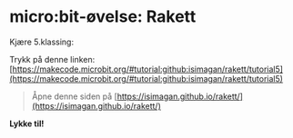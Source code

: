 # micro:bit-øvelse: Rakett

Kjære 5.klassing:

Trykk på denne linken: [https://makecode.microbit.org/#tutorial:github:isimagan/rakett/tutorial5](https://makecode.microbit.org/#tutorial:github:isimagan/rakett/tutorial5)

> Åpne denne siden på [https://isimagan.github.io/rakett/](https://isimagan.github.io/rakett/)


**Lykke til!**
